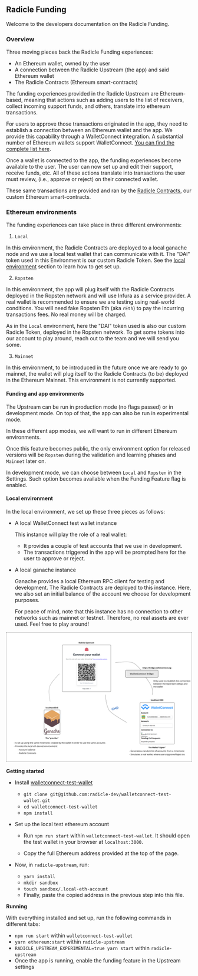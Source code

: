 ## Radicle Funding

Welcome to the developers documentation on the Radicle Funding.

### Overview

Three moving pieces back the Radicle Funding experiences:

- An Ethereum wallet, owned by the user
- A connection between the Radicle Upstream (the app) and said Ethereum wallet
- The Radicle Contracts (Ethereum smart-contracts)

The funding experiences provided in the Radicle Upstream are Ethereum-based,
meaning that actions such as adding users to the list of receivers, collect
incoming support funds, and others, translate into ethereum transactions.

For users to approve those transactions originated in the app, they need to
establish a connection between an Ethereum wallet and the app. We provide this
capability through a WalletConnect integration. A substantial number of Ethereum
wallets support WalletConnect. [You can find the complete list here][wcw].

Once a wallet is connected to the app, the funding experiences become available
to the user. The user can now set up and edit their support, receive funds, etc.
All of these actions translate into transactions the user must review, (i.e.,
approve or reject) on their connected wallet.

These same transactions are provided and ran by the [Radicle Contracts][rc], our
custom Ethereum smart-contracts.

### Ethereum environments

The funding experiences can take place in three different environments:

1. `Local`

  In this environment, the Radicle Contracts are deployed to a local ganache node
  and we use a local test wallet that can communicate with it. The "DAI" token used
  in this Environment is our custom Radicle Token. See the
  [local environment](#local-environment) section to learn how to get set up.


2. `Ropsten`

  In this environment, the app will plug itself with the Radicle Contracts deployed
  in the Ropsten network and will use Infura as a service provider. A real wallet
  is recommended to ensure we are testing using real-world conditions. You will
  need fake Ropsten Eth (aka `rEth`) to pay the incurring transactions fees.
  No real money will be charged.

  As in the `Local` environment, here the "DAI" token used is also our custom Radicle
  Token, deployed in the Ropsten network. To get some tokens into our account to play
  around, reach out to the team and we will send you some.

3. `Mainnet`

  In this environment, to be introduced in the future once we are ready to go mainnet,
  the wallet will plug itself to the Radicle Contracts (to be) deployed in the Ethereum
  Mainnet. This environment is not currently supported.

#### Funding and app environments

The Upstream can be run in production mode (no flags passed) or in development mode.
On top of that, the app can also be run in experimental mode.

In these different app modes, we will want to run in different Ethereum environments.

Once this feature becomes public, the only environment option for released versions
will be `Ropsten` during the validation and learning phases and `Mainnet` later on.

In development mode, we can choose between `Local` and `Ropsten` in the Settings.
Such option becomes available when the Funding Feature flag is enabled.

#### Local environment

In the local environment, we set up these three pieces as follows:

- A local WalletConnect test wallet instance

  This instance will play the role of a real wallet:
    - It provides a couple of test accounts that we use in development.
    - The transactions triggered in the app will be prompted here for the user
      to approve or reject.

- A local ganache instance

  Ganache provides a local Ethereum RPC client for testing and development. The
  Radicle Contracts are deployed to this instance. Here, we also set an initial
  balance of the account we choose for development purposes.

  For peace of mind, note that this instance has no connection to other networks
  such as mainnet or testnet. Therefore, no real assets are ever used. Feel free
  to play around!

![Radicle Funding Development Set up][dev-setup]

**Getting started**

- Install [walletconnect-test-wallet][wctw]

  - `git clone git@github.com:radicle-dev/walletconnect-test-wallet.git`
  - `cd walletconnect-test-wallet`
  - `npm install`

- Set up the local test ethereum account

  - Run `npm run start` within `walletconnect-test-wallet`. It should open the
    test wallet in your browser at `localhost:3000`.

  - Copy the full Ethereum address provided at the top of the page.

- Now, in `radicle-upstream`, run:

  - `yarn install`
  - `mkdir sandbox`
  - `touch sandbox/.local-eth-account`
  - Finally, paste the copied address in the previous step into this file.

**Running**

With everything installed and set up, run the following commands in different
tabs:

- `npm run start` within `walletconnect-test-wallet`
- `yarn ethereum:start` within `radicle-upstream`
- `RADICLE_UPSTREAM_EXPERIMENTAL=true yarn start` within `radicle-upstream`
- Once the app is running, enable the funding feature in the Upstream settings


[wcw]:https://walletconnect.org/wallets/
[wctw]:https://github.com/radicle-dev/walletconnect-test-wallet
[rc]:https://github.com/radicle-dev/radicle-contracts
[dev-setup]:./funding-dev-setup.svg "Radicle Funding Development Set up"
